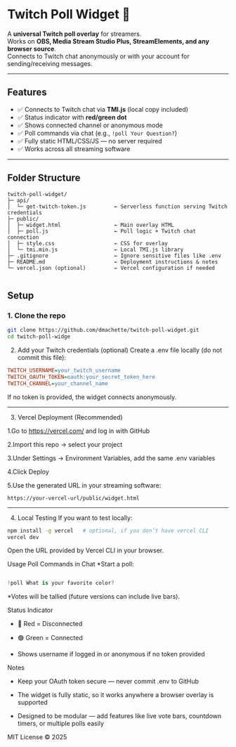 # Twitch Poll Widget 🎯

A **universal Twitch poll overlay** for streamers.  
Works on **OBS, Media Stream Studio Plus, StreamElements, and any browser source**.  
Connects to Twitch chat anonymously or with your account for sending/receiving messages.

---

## Features

- ✅ Connects to Twitch chat via **TMI.js** (local copy included)  
- ✅ Status indicator with **red/green dot**  
- ✅ Shows connected channel or anonymous mode  
- ✅ Poll commands via chat (e.g., `!poll Your Question?`)  
- ✅ Fully static HTML/CSS/JS — no server required  
- ✅ Works across all streaming software  

---

## Folder Structure
```
twitch-poll-widget/
├─ api/
│  └─ get-twitch-token.js         ← Serverless function serving Twitch credentials
├─ public/
│  ├─ widget.html                 ← Main overlay HTML
│  ├─ poll.js                     ← Poll logic + Twitch chat connection
│  ├─ style.css                   ← CSS for overlay
│  └─ tmi.min.js                  ← Local TMI.js library
├─ .gitignore                     ← Ignore sensitive files like .env
├─ README.md                      ← Deployment instructions & notes
└─ vercel.json (optional)         ← Vercel configuration if needed


```

## Setup

### 1. Clone the repo
```bash
git clone https://github.com/dmachette/twitch-poll-widget.git
cd twitch-poll-widge

```

2. Add your Twitch credentials (optional)
Create a .env file locally (do not commit this file):

```ini
TWITCH_USERNAME=your_twitch_username
TWITCH_OAUTH_TOKEN=oauth:your_secret_token_here
TWITCH_CHANNEL=your_channel_name
```
If no token is provided, the widget connects anonymously.

---

3. Vercel Deployment (Recommended)

1.Go to https://vercel.com/ and log in with GitHub

2.Import this repo → select your project

3.Under Settings → Environment Variables, add the same .env variables

4.Click Deploy

5.Use the generated URL in your streaming software:

```arduino
https://your-vercel-url/public/widget.html

```
---

4. Local Testing
If you want to test locally:

```bash
npm install -g vercel   # optional, if you don’t have vercel CLI
vercel dev
```
Open the URL provided by Vercel CLI in your browser.

Usage
Poll Commands in Chat
*Start a poll:

```csharp

!poll What is your favorite color?
```
*Votes will be tallied (future versions can include live bars).

Status Indicator
*  🔴 Red = Disconnected

*  🟢 Green = Connected

*  Shows username if logged in or anonymous if no token provided

Notes
* Keep your OAuth token secure — never commit .env to GitHub

* The widget is fully static, so it works anywhere a browser overlay is supported

* Designed to be modular — add features like live vote bars, countdown timers, or multiple polls easily

MIT License © 2025


